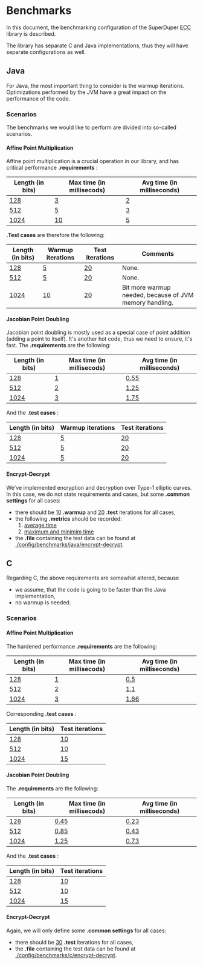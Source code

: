 # Benchmarks [](alias "benchmarks")

In this document, the benchmarking configuration of the SuperDuper [ECC](https://en.wikipedia.org/wiki/Elliptic-curve_cryptography) library is described.

The library has separate C and Java implementations, thus they will have separate configurations as well. 

## Java [](alias "java")

For Java, the most important thing to consider is the warmup iterations. Optimizations performed by the JVM have a great impact on the performance of the code.

### Scenarios [](alias "scenarios")

The benchmarks we would like to perform are divided into so-called scenarios.

#### Affine Point Multiplication [](alias "affineMultiplication")

Affine point multiplication is a crucial operation in our library, and has critical performance **.requirements** [](right):

| Length (in bits) [](alias "length")  | Max time (in millisecods) [](alias "max") | Avg time (in milliseconds) [](alias "avg") |
|--------------------------------------|-------------------------------------------|--------------------------------------------|
| [128](int)                           | [3](int)                                  | [2](int)                                   |
| [512](int)                           | [5](int)                                  | [3](int)                                   |
| [1024](int)                          | [10](int)                                 | [5](int)                                   |

**.Test cases** [](right "cases") are therefore the following:

| Length (in bits) [](alias "length")  | Warmup iterations [](alias "warmup") | Test iterations [](alias "test") | Comments [](ignore) |
|--------------------------------------|--------------------------------------|----------------------------------|---------------------|
| [128](int)                           | [5](int)                             | [20](int)                        | None.               |
| [512](int)                           | [5](int)                             | [20](int)                        | None.               |
| [1024](int)                          | [10](int)                            | [20](int)                        | Bit more warmup needed, because of JVM memory handling. |

#### Jacobian Point Doubling [](alias "jacobianDouble")

Jacobian point doubling is mostly used as a special case of point addition (adding a point to itself). It's another hot code, thus we need to ensure, it's fast. The **.requirements** [](right) are the following:

| Length (in bits) [](alias "length")  | Max time (in millisecods) [](alias "max") | Avg time (in milliseconds) [](alias "avg") |
|--------------------------------------|-------------------------------------------|--------------------------------------------|
| [128](int)                           | [1](int)                                  | [0.55](float)                              |
| [512](int)                           | [2](int)                                  | [1.25](float)                              |
| [1024](int)                          | [3](int)                                  | [1.75](float)                              |

And the **.test cases** [](right "cases"):

| Length (in bits) [](alias "length")  | Warmup iterations [](alias "warmup") | Test iterations [](alias "test") |
|--------------------------------------|--------------------------------------|----------------------------------|
| [128](int)                           | [5](int)                             | [20](int)                        |
| [512](int)                           | [5](int)                             | [20](int)                        |
| [1024](int)                          | [5](int)                             | [20](int)                        |

#### Encrypt-Decrypt [](alias "encryptDecrypt")

We've implemented encryption and decryption over Type-1 elliptic curves. In this case, we do not state requirements and cases, but some **.common settings** [](right:object "common") for all cases:

  * there should be [10](int) **.warmup** [](left) and [20](int) **.test** [](left) iterations for all cases,
  * the following **.metrics** [](right) should be recorded:
      1. [average time](string "AverageTime")
      1. [maximum and minimim time](string "SampleTime")
  * the **.file** [](right) containing the test data can be found at [./config/benchmarks/java/encrypt-decrypt](string).[]($)

## C [](alias "c")

Regarding C, the above requirements are somewhat altered, because
  
  * we assume, that the code is going to be faster than the Java implementation,
  * no warmup is needed.

### Scenarios [](alias "scenarios")

#### Affine Point Multiplication [](alias "affineMultiplication")

The hardened performance **.requirements** [](right) are the following:

| Length (in bits) [](alias "length")  | Max time (in millisecods) [](alias "max") | Avg time (in milliseconds) [](alias "avg") |
|--------------------------------------|-------------------------------------------|--------------------------------------------|
| [128](int)                           | [1](int)                                  | [0.5](float)                               |
| [512](int)                           | [2](int)                                  | [1.1](float)                               |
| [1024](int)                          | [3](int)                                  | [1.66](float)                              |

Corresponding **.test cases** [](right "cases"):

| Length (in bits) [](alias "length")  | Test iterations [](alias "test")     |
|--------------------------------------|--------------------------------------|
| [128](int)                           | [10](int)                            |
| [512](int)                           | [10](int)                            |
| [1024](int)                          | [15](int)                            |

#### Jacobian Point Doubling [](alias "jacobianDouble")

The **.requirements** [](right) are the following:

| Length (in bits) [](alias "length")  | Max time (in millisecods) [](alias "max") | Avg time (in milliseconds) [](alias "avg") |
|--------------------------------------|-------------------------------------------|--------------------------------------------|
| [128](int)                           | [0.45](float)                             | [0.23](float)                              |
| [512](int)                           | [0.85](float)                             | [0.43](float)                              |
| [1024](int)                          | [1.25](float)                             | [0.73](float)                              |

And the **.test cases** [](right "cases"):

| Length (in bits) [](alias "length")  | Test iterations [](alias "test")     |
|--------------------------------------|--------------------------------------|
| [128](int)                           | [10](int)                            |
| [512](int)                           | [10](int)                            |
| [1024](int)                          | [15](int)                            |

#### Encrypt-Decrypt [](alias "encryptDecrypt")

Again, we will only define some **.common settings** [](right:object "common") for all cases:

  * there should be [30](int) **.test** [](left) iterations for all cases,
  * the **.file** [](right) containing the test data can be found at [./config/benchmarks/c/encrypt-decrypt](string).[]($)
